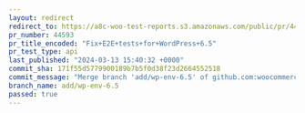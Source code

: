 ```yaml
---
layout: redirect
redirect_to: https://a8c-woo-test-reports.s3.amazonaws.com/public/pr/44593/api/index.html
pr_number: 44593
pr_title_encoded: "Fix+E2E+tests+for+WordPress+6.5"
pr_test_type: api
last_published: "2024-03-13 15:40:32 +0000"
commit_sha: 171f55d5779900189b7b5f0d38f23d2664552518
commit_message: "Merge branch 'add/wp-env-6.5' of github.com:woocommerce/woocommerce i…"
branch_name: add/wp-env-6.5
passed: true
---
```

